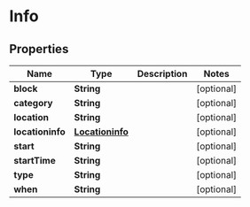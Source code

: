 

# Info


## Properties

Name | Type | Description | Notes
------------ | ------------- | ------------- | -------------
**block** | **String** |  |  [optional]
**category** | **String** |  |  [optional]
**location** | **String** |  |  [optional]
**locationinfo** | [**Locationinfo**](Locationinfo.md) |  |  [optional]
**start** | **String** |  |  [optional]
**startTime** | **String** |  |  [optional]
**type** | **String** |  |  [optional]
**when** | **String** |  |  [optional]




